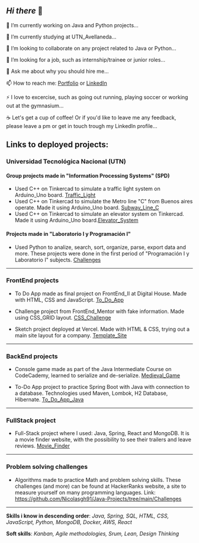 ## *Hi there* 👋


🔭 I’m currently working on Java and Python projects...

🌱 I’m currently studying at UTN_Avellaneda...

👯 I’m looking to collaborate on any project related to Java or Python...

🤔 I’m looking for a job, such as internship/trainee or junior roles...

💬 Ask me about why you should hire me...

📫 How to reach me: [Portfolio](https://nicolasgh91.github.io/Portfolio) or
[LinkedIn](https://www.linkedin.com/in/nicolashruszczak/)

⚡ I love to excercise, such as going out running, playing soccer or working out at the gymnasium...

☕ Let's get a cup of coffee! Or if you'd like to leave me any feedback, please leave a pm or get in touch trough my LinkedIn profile...


## Links to deployed projects: 


### Universidad Tecnológica Nacional (UTN) 


#### Group projects made in "Information Processing Systems" (SPD)
 * Used C++ on Tinkercad to simulate a traffic light system on Arduino_Uno board. [Traffic_Light](https://github.com/Nicolasgh91/TP-Grupal-Arduino-Semaforo)
 * Used C++ on Tinkercad to simulate the Metro line "C" from Buenos aires operate. Made it using Arduino_Uno board. [Subway_Line_C](https://github.com/Nicolasgh91/TP2-SPD-UTN-Estaciones_Subte)
 * Used C++ on Tinkercad to simulate an elevator system on Tinkercad. Made it using Arduino_Uno board.[Elevator_System](https://github.com/Nicolasgh91/Modelo-Montacargas-SPD-UTN)

#### Projects made in "Laboratorio I y Programación I"
* Used Python to analize, search, sort, organize, parse, export data and more. These projects were done in the first period of "Programación I y Laboratorio I" subjects. [Challenges](https://github.com/Nicolasgh91/UTN-Programacion/tree/main/Cuatrimestre-I/Programaci%C3%B3n-I/Biblioteca)

---
### FrontEnd projects

  + To Do App made as final project on FrontEnd_II at Digital House. Made with HTML, CSS and JavaScript. [To_Do_App](https://github.com/Nicolasgh91/FrontEnd-Projects/tree/main/8.ToDo-App-JavaScript-DigitalHouse) 
   

  + Challenge project from FrontEnd_Mentor with fake information. Made using CSS_GRID layout. [CSS_Challenge](https://nicolasgh91.github.io/Maquetados-FrontEnd-Mentor/)
  

  * Sketch project deployed at Vercel. Made with HTML & CSS, trying out a main site layout for a company. [Template_Site](https://companytemplate.vercel.app/)
   
  
  ---
  ### BackEnd projects
  
  * Console game made as part of the Java Intermediate Course on CodeCademy, learned to serialize and de-serialize. [Medieval_Game](https://github.com/Nicolasgh91/Java-Projects/tree/main/Medieval%20Serialization%20-%20Game%20using%20serializer/MedievalSerialization)
  
  * To-Do App project to practice Spring Boot with Java with connection to a database. Technologies used Maven, Lombok, H2 Database, Hibernate. [To_Do_App_Java](https://github.com/Nicolasgh91/Java-Projects/tree/main/Spring-ToDoApp)
  
  
 ---
 ### FullStack project
 
   *   Full-Stack project where I used: Java, Spring, React and MongoDB. It is a movie finder website, with the possibility to see their trailers and leave reviews. [Movie_Finder](https://github.com/Nicolasgh91/Java-Projects/tree/main/Movie%20App%20-%20Spring:Java:MongoDB:React)
   

---
 ### Problem solving challenges
 
 * Algorithms made to practice Math and problem solving skills. These challenges (and more) can be found at HackerRanks website, a site to measure yourself on many programming languages. Link: 
  https://github.com/Nicolasgh91/Java-Projects/tree/main/Challenges

---

**Skills i know in descending order**: 
*Java, Spring, SQL, HTML, CSS, JavaScript, Python, MongoDB, Docker, AWS, React*

**Soft skills**:
*Kanban, Agile methodologies, Srum, Lean, Design Thinking*

